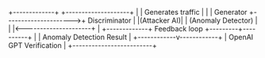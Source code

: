 +-------------+                      +--------------------+
|             |  Generates traffic   |                    |
|  Generator  +--------------------->+   Discriminator    |
|(Attacker AI)|                      | (Anomaly Detector) |
|             |<---------------------+                    |
+-------------+    Feedback loop     +---------+----------+
                                               |
                                               |
                                      Anomaly Detection Result
                                               |
                                  +------------v------------+
                                  | OpenAI GPT Verification |
                                  +-------------------------+
